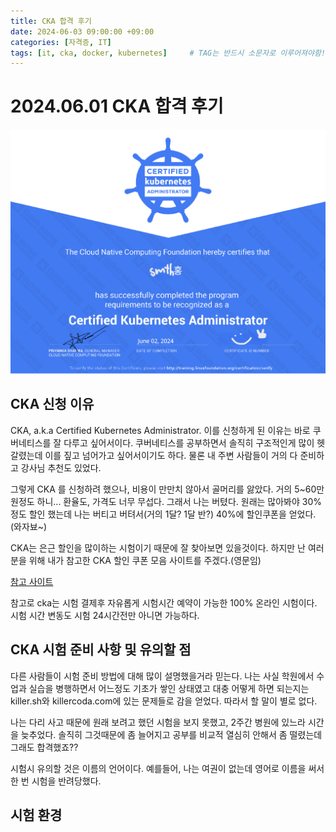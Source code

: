 ```yaml
---
title: CKA 합격 후기
date: 2024-06-03 09:00:00 +09:00
categories: [자격증, IT]
tags: [it, cka, docker, kubernetes]		# TAG는 반드시 소문자로 이루어져야함!
---
```


# 2024.06.01 CKA 합격 후기

![cka](assets/img/cka.png)

## CKA 신청 이유
CKA, a.k.a Certified Kubernetes Administrator. 이를 신청하게 된 이유는 바로 쿠버네티스를 잘 다루고 싶어서이다. 쿠버네티스를 공부하면서 솔직히 구조적인게 많이 헷갈렸는데 이를 짚고 넘어가고 싶어서이기도 하다. 물론 내 주변 사람들이 거의 다 준비하고 강사님 추천도 있었다.

그렇게 CKA 를 신청하려 했으나, 비용이 만만치 않아서 골머리를 앓았다. 거의 5~60만원정도 하니... 환율도, 가격도 너무 무섭다. 그래서 나는 버텼다. 원래는 많아봐야 30%정도 할인 했는데 나는 버티고 버텨서(거의 1달? 1달 반?) 40%에 할인쿠폰을 얻었다.(와자뵤~)

CKA는 은근 할인을 많이하는 시험이기 때문에 잘 찾아보면 있을것이다. 
하지만 난 여러분을 위해 내가 참고한 CKA 할인 쿠폰 모음 사이트를 주겠다.(영문임)

[참고 사이트](https://scriptcrunch.com/linux-foundation-coupon/)

참고로 cka는 시험 결제후 자유롭게 시험시간 예약이 가능한 100% 온라인 시험이다. 시험 시간 변동도 시험 24시간전만 아니면 가능하다. 

## CKA 시험 준비 사항 및 유의할 점
다른 사람들이 시험 준비 방법에 대해 많이 설명했을거라 믿는다. 나는 사실 학원에서 수업과 실습을 병행하면서 어느정도 기초가 쌓인 상태였고 대충 어떻게 하면 되는지는 killer.sh와 killercoda.com에 있는 문제들로 감을 얻었다. 따라서 할 말이 별로 없다.

나는 다리 사고 때문에 원래 보려고 했던 시험을 보지 못했고, 2주간 병원에 있느라 시간을 늦추었다. 솔직히 그것때문에 좀 늘어지고 공부를 비교적 열심히 안해서 좀 떨렸는데 그래도 합격했죠??

시험시 유의할 것은 이름의 언어이다. 예를들어, 나는 여권이 없는데 영어로 이름을 써서 한 번 시험을 반려당했다. 

## 시험 환경